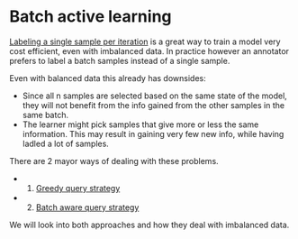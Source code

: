 # Batch active learning

[Labeling a single sample per iteration](../single/accuract.ipynb) is a great way to train a model very cost efficient, even with imbalanced data. In practice however an annotator prefers to label a batch samples instead of a single sample.

Even with balanced data this already has downsides:
- Since all n samples are selected based on the same state of the model, they will not benefit from the info gained from the other samples in the same batch.
- The learner might pick samples that give more or less the same information. This may result in gaining very few new info, while having ladled a lot of samples.

There are 2 mayor ways of dealing with these problems.
- 1. [Greedy query strategy](./greedy.ipynb)
- 2. [Batch aware query strategy](./batch_aware.ipynb)

We will look into both approaches and how they deal with imbalanced data.